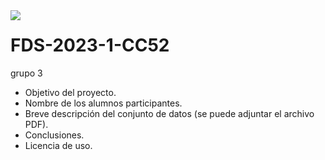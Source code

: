 <div style="width: 50%; clear: both;">
<div style="float: left; width: 20%;">
<img src="https://www.laureate.net/wp-content/uploads/2019/03/10-UPC-Universidad-Peruana-de-Ciencias-Aplicadas.png", align="left">
</div>
</div>

# FDS-2023-1-CC52


grupo 3 
* Objetivo del proyecto.
* Nombre de los alumnos participantes.
* Breve descripción del conjunto de datos (se puede adjuntar el archivo PDF).
* Conclusiones.
* Licencia de uso.
